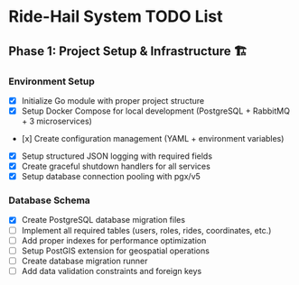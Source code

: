 # Ride-Hail System TODO List

## Phase 1: Project Setup & Infrastructure 🏗️

### Environment Setup
- [x] Initialize Go module with proper project structure
- [x] Setup Docker Compose for local development (PostgreSQL + RabbitMQ + 3 microservices)
- [х] Create configuration management (YAML + environment variables)
- [x] Setup structured JSON logging with required fields
- [x] Create graceful shutdown handlers for all services
- [x] Setup database connection pooling with pgx/v5

### Database Schema
- [x] Create PostgreSQL database migration files
- [ ] Implement all required tables (users, roles, rides, coordinates, etc.)
- [ ] Add proper indexes for performance optimization
- [ ] Setup PostGIS extension for geospatial operations
- [ ] Create database migration runner
- [ ] Add data validation constraints and foreign keys